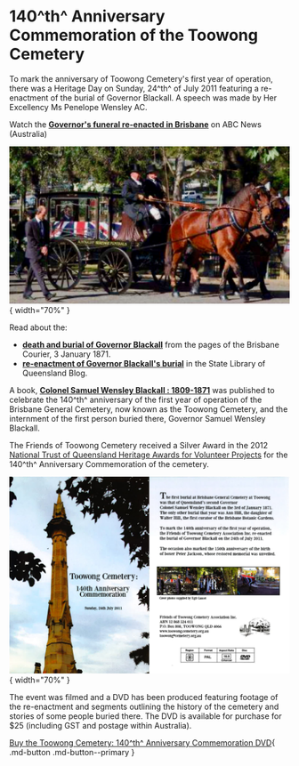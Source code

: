# 140^th^ Anniversary Commemoration of the Toowong Cemetery

To mark the anniversary of Toowong Cemetery's first year of operation, there was a Heritage Day on Sunday, 24^th^ of July 2011 featuring a re-enactment of the burial of Governor Blackall. A speech was made by Her Excellency Ms Penelope Wensley AC. 

Watch the **[Governor's funeral re-enacted in Brisbane](https://youtu.be/8sdVuMGc_1s)** on ABC News (Australia) 

![Re-enactment of the burial of Governor Blackall](../assets/140-commemoration.png){ width="70%" }

Read about the:

- **[death and burial of Governor Blackall](https://trove.nla.gov.au/newspaper/article/1295293)** from the pages of the Brisbane Courier, 3 January 1871.
- **[re-enactment of Governor Blackall's burial](https://www.slq.qld.gov.au/blog/toowong-cemetery-marks-140-years)** in the State Library of Queensland Blog.

A book, **[Colonel Samuel Wensley Blackall : 1809-1871](../assets/guides/samuel-blackall.pdf)** was published to celebrate the 140^th^ anniversary of the first year of operation of the Brisbane General Cemetery, now known as the Toowong Cemetery, and the internment of the first person buried there, Governor Samuel Wensley Blackall.

The Friends of Toowong Cemetery received a Silver Award in the 2012 [National Trust of Queensland Heritage Awards for Volunteer Projects](https://www.nationaltrustqld.org.au/what-we-do/heritage-awards) for the 140^th^ Anniversary Commemoration of the cemetery.

![140th Anniversary Commemoration DVD](../assets/140-commemoration-dvd.jpg){ width="70%" }


The event was filmed and a DVD has been produced featuring footage of the re-enactment and segments outlining the history of the cemetery and stories of some people buried there. The DVD is available for purchase for $25 (including GST and postage within Australia).


[Buy the Toowong Cemetery: 140^th^ Anniversary Commemoration DVD](https://forms.gle/8Eont7fDf7BdScxA7){ .md-button .md-button--primary }
